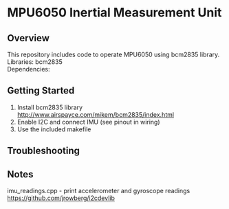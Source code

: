 # MPU6050 Inertial Measurement Unit

## Overview  
This repository includes code to operate MPU6050 using bcm2835 library.  
Libraries: bcm2835  
Dependencies:  


## Getting Started   
1. Install bcm2835 library http://www.airspayce.com/mikem/bcm2835/index.html   
2. Enable I2C and connect IMU (see pinout in wiring)   
3. Use the included makefile

## Troubleshooting

## Notes
imu_readings.cpp - print accelerometer and gyroscope readings
https://github.com/jrowberg/i2cdevlib   


